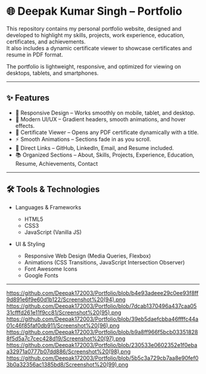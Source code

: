 # 🌐 Deepak Kumar Singh – Portfolio  

This repository contains my personal portfolio website, designed and developed to highlight my skills, projects, work experience, education, certificates, and achievements.  
It also includes a dynamic certificate viewer to showcase certificates and resume in PDF format.  

The portfolio is lightweight, responsive, and optimized for viewing on desktops, tablets, and smartphones.  

---

## ✨ Features  

- 📱 Responsive Design – Works smoothly on mobile, tablet, and desktop.  
- 🎨 Modern UI/UX – Gradient headers, smooth animations, and hover effects.  
- 📑 Certificate Viewer – Opens any PDF certificate dynamically with a title.  
- ⚡ Smooth Animations – Sections fade in as you scroll.  
- 🔗 Direct Links – GitHub, LinkedIn, Email, and Resume included.  
- 📚 Organized Sections – About, Skills, Projects, Experience, Education, Resume, Achievements, Contact  

---

## 🛠️ Tools & Technologies  

- Languages & Frameworks  
  - HTML5  
  - CSS3  
  - JavaScript (Vanilla JS)  

- UI & Styling  
  - Responsive Web Design (Media Queries, Flexbox)  
  - Animations (CSS Transitions, JavaScript Intersection Observer)  
  - Font Awesome Icons  
  - Google Fonts  

---

https://github.com/Deepak172003/Portfolio/blob/b4e93adeee29c0ee93f8ff9d891e6f9e60d1b122/Screenshot%20(94).png
https://github.com/Deepak172003/Portfolio/blob/7dcab1370496a437caa0531cfffd261e11f9cc81/Screenshot%20(95).png
https://github.com/Deepak172003/Portfolio/blob/39eb5daefcbba46ffffc44a01c46f85faf0db911/Screenshot%20(96).png
https://github.com/Deepak172003/Portfolio/blob/b9a8ff966f5bcb033518288f5d5a7c7cec428d19/Screenshot%20(97).png
https://github.com/Deepak172003/Portfolio/blob/230533e0602352e1f0ebaa32971a0777b07dd886/Screenshot%20(98).png
https://github.com/Deepak172003/Portfolio/blob/5b5c3a729cb7aa8e90fef03b0a32356ac1385bd8/Screenshot%20(99).png
